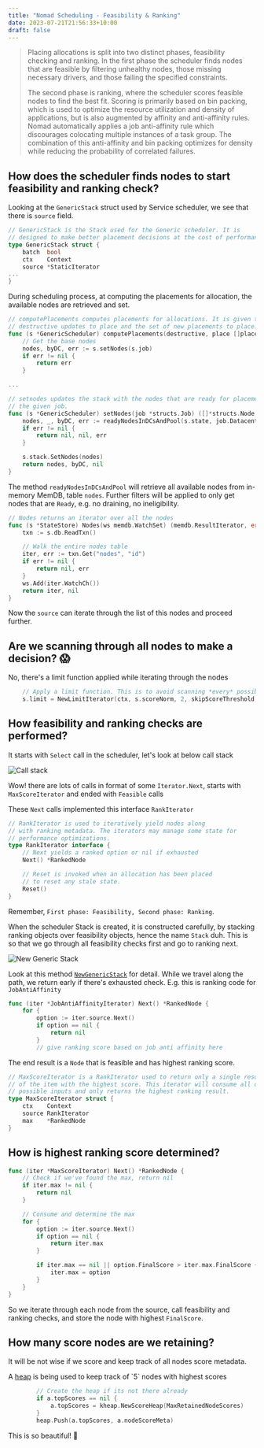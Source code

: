 ```yaml
---
title: "Nomad Scheduling - Feasibility & Ranking"
date: 2023-07-21T21:56:33+10:00
draft: false
---
```


>Placing allocations is split into two distinct phases, feasibility checking and ranking. In the first phase the scheduler finds nodes that are feasible by filtering unhealthy nodes, those missing necessary drivers, and those failing the specified constraints.
>
>The second phase is ranking, where the scheduler scores feasible nodes to find the best fit. Scoring is primarily based on bin packing, which is used to optimize the resource utilization and density of applications, but is also augmented by affinity and anti-affinity rules. Nomad automatically applies a job anti-affinity rule which discourages colocating multiple instances of a task group. The combination of this anti-affinity and bin packing optimizes for density while reducing the probability of correlated failures.

## How does the scheduler finds nodes to start feasibility and ranking check?

Looking at the `GenericStack` struct used by Service scheduler, we see that there is `source` field.

```go
// GenericStack is the Stack used for the Generic scheduler. It is
// designed to make better placement decisions at the cost of performance.
type GenericStack struct {
	batch  bool
	ctx    Context
	source *StaticIterator
...
}
```

During scheduling process, at computing the placements for allocation, the available nodes are retrieved and set.

```go
// computePlacements computes placements for allocations. It is given the set of
// destructive updates to place and the set of new placements to place.
func (s *GenericScheduler) computePlacements(destructive, place []placementResult) error {
	// Get the base nodes
	nodes, byDC, err := s.setNodes(s.job)
	if err != nil {
		return err
	}

...

// setnodes updates the stack with the nodes that are ready for placement for
// the given job.
func (s *GenericScheduler) setNodes(job *structs.Job) ([]*structs.Node, map[string]int, error) {
	nodes, _, byDC, err := readyNodesInDCsAndPool(s.state, job.Datacenters, job.NodePool)
	if err != nil {
		return nil, nil, err
	}

	s.stack.SetNodes(nodes)
	return nodes, byDC, nil
}
```

The method `readyNodesInDCsAndPool` will retrieve all available nodes from in-memory MemDB, table `nodes`. Further filters will be applied to only get nodes that are `Ready`, e.g. no draining, no ineligibility.

```go
// Nodes returns an iterator over all the nodes
func (s *StateStore) Nodes(ws memdb.WatchSet) (memdb.ResultIterator, error) {
	txn := s.db.ReadTxn()

	// Walk the entire nodes table
	iter, err := txn.Get("nodes", "id")
	if err != nil {
		return nil, err
	}
	ws.Add(iter.WatchCh())
	return iter, nil
}
```

Now the `source` can iterate through the list of this nodes	and proceed further.

## Are we scanning through all nodes to make a decision? 😱

No, there's a limit function applied while iterating through the nodes 

```go
	// Apply a limit function. This is to avoid scanning *every* possible node.
	s.limit = NewLimitIterator(ctx, s.scoreNorm, 2, skipScoreThreshold, maxSkip)
```

## How feasibility and ranking checks are performed?

It starts with `Select` call in the scheduler, let's look at below call stack

![Call stack](images/callstack.png)

Wow! there are lots of calls in format of some `Iterator.Next`, starts with `MaxScoreIterator` and ended with `Feasible` calls

These `Next` calls implemented this interface `RankIterator`

```go
// RankIterator is used to iteratively yield nodes along
// with ranking metadata. The iterators may manage some state for
// performance optimizations.
type RankIterator interface {
	// Next yields a ranked option or nil if exhausted
	Next() *RankedNode

	// Reset is invoked when an allocation has been placed
	// to reset any stale state.
	Reset()
}
```

Remember, `First phase: Feasibility, Second phase: Ranking`.

When the scheduler Stack is created, it is constructed carefully, by stacking ranking objects over feasibility objects, hence the name `Stack` duh. This is so that we go through all feasibility checks first and go to ranking next.

![New Generic Stack](images/new-generic-stack.png)

Look at this method [`NewGenericStack`](https://github.com/hashicorp/nomad/blob/f4c7182873e04a3bc219870c2e2452ab6ec4bc9a/scheduler/stack.go#L367-L462) for detail. While we travel along the path, we return early if there's exhausted check. E.g. this is ranking code for `JobAntiAffinity`

```go
func (iter *JobAntiAffinityIterator) Next() *RankedNode {
	for {
		option := iter.source.Next()
		if option == nil {
			return nil
		}
		// give ranking score based on job anti affinity here
```

The end result is a `Node` that is feasible and has highest ranking score.

```go
// MaxScoreIterator is a RankIterator used to return only a single result
// of the item with the highest score. This iterator will consume all of the
// possible inputs and only returns the highest ranking result.
type MaxScoreIterator struct {
	ctx    Context
	source RankIterator
	max    *RankedNode
}
```

## How is highest ranking score determined?

```go
func (iter *MaxScoreIterator) Next() *RankedNode {
	// Check if we've found the max, return nil
	if iter.max != nil {
		return nil
	}

	// Consume and determine the max
	for {
		option := iter.source.Next()
		if option == nil {
			return iter.max
		}

		if iter.max == nil || option.FinalScore > iter.max.FinalScore {
			iter.max = option
		}
	}
}
```

So we iterate through each node from the source, call feasibility and ranking checks, and store the node with highest `FinalScore`. 

## How many score nodes are we retaining?

It will be not wise if we score and keep track of all nodes score metadata.

A [heap](https://en.wikipedia.org/wiki/Heap_(data_structure)) is being used to keep track of `5` nodes with highest scores

```go
		// Create the heap if its not there already
		if a.topScores == nil {
			a.topScores = kheap.NewScoreHeap(MaxRetainedNodeScores)
		}
		heap.Push(a.topScores, a.nodeScoreMeta)
```


This is so beautiful! 🥹